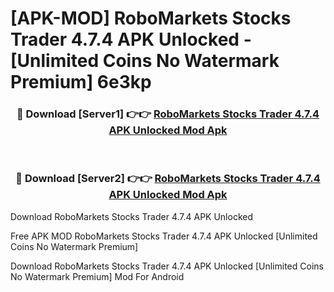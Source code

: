 # [APK-MOD] RoboMarkets Stocks Trader 4.7.4 APK Unlocked - [Unlimited Coins No Watermark Premium] 6e3kp



<div align="center">
<h3>🔴 Download [Server1] 👉👉 <a href="https://momento.my/?title=RoboMarkets_Stocks_Trader_4.7.4_APK_Unlocked">RoboMarkets Stocks Trader 4.7.4 APK Unlocked Mod Apk</a></h3><br>

<h3>🔴 Download [Server2] 👉👉 <a href="https://momento.my/?title=RoboMarkets_Stocks_Trader_4.7.4_APK_Unlocked">RoboMarkets Stocks Trader 4.7.4 APK Unlocked Mod Apk</a></h3>
</div>



Download RoboMarkets Stocks Trader 4.7.4 APK Unlocked 

Free APK MOD RoboMarkets Stocks Trader 4.7.4 APK Unlocked [Unlimited Coins No Watermark Premium]

Download RoboMarkets Stocks Trader 4.7.4 APK Unlocked [Unlimited Coins No Watermark Premium] Mod For Android
